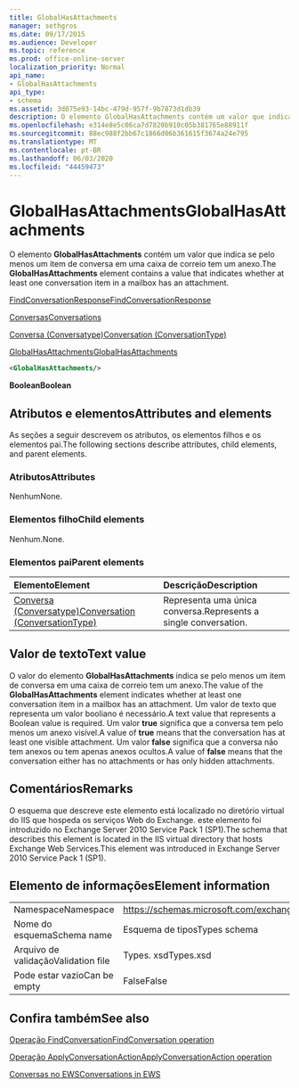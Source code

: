 ```yaml
---
title: GlobalHasAttachments
manager: sethgros
ms.date: 09/17/2015
ms.audience: Developer
ms.topic: reference
ms.prod: office-online-server
localization_priority: Normal
api_name:
- GlobalHasAttachments
api_type:
- schema
ms.assetid: 3d075e93-14bc-479d-957f-9b7873d1db39
description: O elemento GlobalHasAttachments contém um valor que indica se pelo menos um item de conversa em uma caixa de correio tem um anexo.
ms.openlocfilehash: e314e8e5c06ca7d7820b910c05b381765e88911f
ms.sourcegitcommit: 88ec988f2bb67c1866d06b361615f3674a24e795
ms.translationtype: MT
ms.contentlocale: pt-BR
ms.lasthandoff: 06/03/2020
ms.locfileid: "44459473"
---
```

# <a name="globalhasattachments"></a><span data-ttu-id="ceea7-103">GlobalHasAttachments</span><span class="sxs-lookup"><span data-stu-id="ceea7-103">GlobalHasAttachments</span></span>

<span data-ttu-id="ceea7-104">O elemento **GlobalHasAttachments** contém um valor que indica se pelo menos um item de conversa em uma caixa de correio tem um anexo.</span><span class="sxs-lookup"><span data-stu-id="ceea7-104">The **GlobalHasAttachments** element contains a value that indicates whether at least one conversation item in a mailbox has an attachment.</span></span> 
  
[<span data-ttu-id="ceea7-105">FindConversationResponse</span><span class="sxs-lookup"><span data-stu-id="ceea7-105">FindConversationResponse</span></span>](findconversationresponse.md)
  
[<span data-ttu-id="ceea7-106">Conversas</span><span class="sxs-lookup"><span data-stu-id="ceea7-106">Conversations</span></span>](conversations-ex15websvcsotherref.md)
  
[<span data-ttu-id="ceea7-107">Conversa (Conversatype)</span><span class="sxs-lookup"><span data-stu-id="ceea7-107">Conversation (ConversationType)</span></span>](conversation-conversationtype.md)
  
[<span data-ttu-id="ceea7-108">GlobalHasAttachments</span><span class="sxs-lookup"><span data-stu-id="ceea7-108">GlobalHasAttachments</span></span>](globalhasattachments.md)
  
```XML
<GlobalHasAttachments/>
```

 <span data-ttu-id="ceea7-109">**Boolean**</span><span class="sxs-lookup"><span data-stu-id="ceea7-109">**Boolean**</span></span>
## <a name="attributes-and-elements"></a><span data-ttu-id="ceea7-110">Atributos e elementos</span><span class="sxs-lookup"><span data-stu-id="ceea7-110">Attributes and elements</span></span>

<span data-ttu-id="ceea7-111">As seções a seguir descrevem os atributos, os elementos filhos e os elementos pai.</span><span class="sxs-lookup"><span data-stu-id="ceea7-111">The following sections describe attributes, child elements, and parent elements.</span></span>
  
### <a name="attributes"></a><span data-ttu-id="ceea7-112">Atributos</span><span class="sxs-lookup"><span data-stu-id="ceea7-112">Attributes</span></span>

<span data-ttu-id="ceea7-113">Nenhum</span><span class="sxs-lookup"><span data-stu-id="ceea7-113">None.</span></span>
  
### <a name="child-elements"></a><span data-ttu-id="ceea7-114">Elementos filho</span><span class="sxs-lookup"><span data-stu-id="ceea7-114">Child elements</span></span>

<span data-ttu-id="ceea7-115">Nenhum.</span><span class="sxs-lookup"><span data-stu-id="ceea7-115">None.</span></span>
  
### <a name="parent-elements"></a><span data-ttu-id="ceea7-116">Elementos pai</span><span class="sxs-lookup"><span data-stu-id="ceea7-116">Parent elements</span></span>

|<span data-ttu-id="ceea7-117">**Elemento**</span><span class="sxs-lookup"><span data-stu-id="ceea7-117">**Element**</span></span>|<span data-ttu-id="ceea7-118">**Descrição**</span><span class="sxs-lookup"><span data-stu-id="ceea7-118">**Description**</span></span>|
|:-----|:-----|
|[<span data-ttu-id="ceea7-119">Conversa (Conversatype)</span><span class="sxs-lookup"><span data-stu-id="ceea7-119">Conversation (ConversationType)</span></span>](conversation-conversationtype.md) <br/> |<span data-ttu-id="ceea7-120">Representa uma única conversa.</span><span class="sxs-lookup"><span data-stu-id="ceea7-120">Represents a single conversation.</span></span>  <br/> |
   
## <a name="text-value"></a><span data-ttu-id="ceea7-121">Valor de texto</span><span class="sxs-lookup"><span data-stu-id="ceea7-121">Text value</span></span>

<span data-ttu-id="ceea7-122">O valor do elemento **GlobalHasAttachments** indica se pelo menos um item de conversa em uma caixa de correio tem um anexo.</span><span class="sxs-lookup"><span data-stu-id="ceea7-122">The value of the **GlobalHasAttachments** element indicates whether at least one conversation item in a mailbox has an attachment.</span></span> <span data-ttu-id="ceea7-123">Um valor de texto que representa um valor booliano é necessário.</span><span class="sxs-lookup"><span data-stu-id="ceea7-123">A text value that represents a Boolean value is required.</span></span> <span data-ttu-id="ceea7-124">Um valor **true** significa que a conversa tem pelo menos um anexo visível.</span><span class="sxs-lookup"><span data-stu-id="ceea7-124">A value of **true** means that the conversation has at least one visible attachment.</span></span> <span data-ttu-id="ceea7-125">Um valor **false** significa que a conversa não tem anexos ou tem apenas anexos ocultos.</span><span class="sxs-lookup"><span data-stu-id="ceea7-125">A value of **false** means that the conversation either has no attachments or has only hidden attachments.</span></span> 
  
## <a name="remarks"></a><span data-ttu-id="ceea7-126">Comentários</span><span class="sxs-lookup"><span data-stu-id="ceea7-126">Remarks</span></span>

<span data-ttu-id="ceea7-127">O esquema que descreve este elemento está localizado no diretório virtual do IIS que hospeda os serviços Web do Exchange. este elemento foi introduzido no Exchange Server 2010 Service Pack 1 (SP1).</span><span class="sxs-lookup"><span data-stu-id="ceea7-127">The schema that describes this element is located in the IIS virtual directory that hosts Exchange Web Services.This element was introduced in Exchange Server 2010 Service Pack 1 (SP1).</span></span>
  
## <a name="element-information"></a><span data-ttu-id="ceea7-128">Elemento de informações</span><span class="sxs-lookup"><span data-stu-id="ceea7-128">Element information</span></span>

|||
|:-----|:-----|
|<span data-ttu-id="ceea7-129">Namespace</span><span class="sxs-lookup"><span data-stu-id="ceea7-129">Namespace</span></span>  <br/> |https://schemas.microsoft.com/exchange/services/2006/types  <br/> |
|<span data-ttu-id="ceea7-130">Nome do esquema</span><span class="sxs-lookup"><span data-stu-id="ceea7-130">Schema name</span></span>  <br/> |<span data-ttu-id="ceea7-131">Esquema de tipos</span><span class="sxs-lookup"><span data-stu-id="ceea7-131">Types schema</span></span>  <br/> |
|<span data-ttu-id="ceea7-132">Arquivo de validação</span><span class="sxs-lookup"><span data-stu-id="ceea7-132">Validation file</span></span>  <br/> |<span data-ttu-id="ceea7-133">Types. xsd</span><span class="sxs-lookup"><span data-stu-id="ceea7-133">Types.xsd</span></span>  <br/> |
|<span data-ttu-id="ceea7-134">Pode estar vazio</span><span class="sxs-lookup"><span data-stu-id="ceea7-134">Can be empty</span></span>  <br/> |<span data-ttu-id="ceea7-135">False</span><span class="sxs-lookup"><span data-stu-id="ceea7-135">False</span></span>  <br/> |
   
## <a name="see-also"></a><span data-ttu-id="ceea7-136">Confira também</span><span class="sxs-lookup"><span data-stu-id="ceea7-136">See also</span></span>



[<span data-ttu-id="ceea7-137">Operação FindConversation</span><span class="sxs-lookup"><span data-stu-id="ceea7-137">FindConversation operation</span></span>](findconversation-operation.md)
  
[<span data-ttu-id="ceea7-138">Operação ApplyConversationAction</span><span class="sxs-lookup"><span data-stu-id="ceea7-138">ApplyConversationAction operation</span></span>](applyconversationaction-operation.md)


[<span data-ttu-id="ceea7-139">Conversas no EWS</span><span class="sxs-lookup"><span data-stu-id="ceea7-139">Conversations in EWS</span></span>](https://msdn.microsoft.com/library/91e64629-db6c-4c94-9dcb-d386232e8467%28Office.15%29.aspx)

